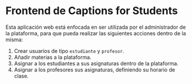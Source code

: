 # Frontend de Captions for Students

Esta aplicación web está enfocada en ser utilizada por el administrador de la plataforma, para que pueda realizar las siguientes acciones dentro de la misma:

1. Crear usuarios de tipo `estudiante` y `profesor`.
2. Añadir materias a la plataforma.
3. Asignar a los estudiantes a sus asignaturas dentro de la plataforma.
4. Asignar a los profesores sus asignaturas, definiendo su horario de clase.

